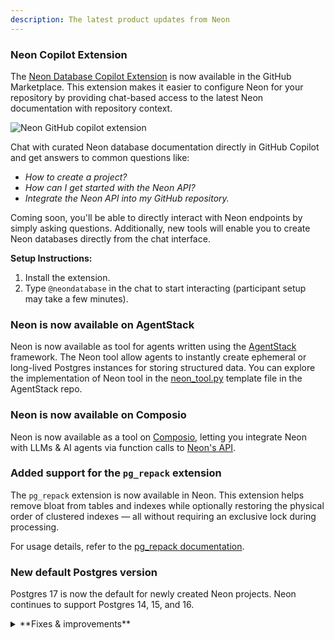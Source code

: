 ```yaml
---
description: The latest product updates from Neon
---
```


### Neon Copilot Extension

The [Neon Database Copilot Extension](https://github.com/marketplace/neon-database) is now available in the GitHub Marketplace. This extension makes it easier to configure Neon for your repository by providing chat-based access to the latest Neon documentation with repository context.

<div style={{ display: 'flex', justifyContent: 'left' }}>
  <img 
    src="/docs/relnotes/github_copilot_extension.png" 
    alt="Neon GitHub copilot extension" 
    style={{ width: '486px', height: '96px' }} 
  />
</div>

Chat with curated Neon database documentation directly in GitHub Copilot and get answers to common questions like:

- _How to create a project?_
- _How can I get started with the Neon API?_
- _Integrate the Neon API into my GitHub repository._

Coming soon, you'll be able to directly interact with Neon endpoints by simply asking questions. Additionally, new tools will enable you to create Neon databases directly from the chat interface.

**Setup Instructions:**

1. Install the extension.
2. Type `@neondatabase` in the chat to start interacting (participant setup may take a few minutes).

### Neon is now available on AgentStack

Neon is now available as tool for agents written using the [AgentStack](https://github.com/AgentOps-AI/AgentStack) framework. The Neon tool allow agents to instantly create ephemeral or long-lived Postgres instances for storing structured data. You can explore the implementation of Neon tool in the [neon_tool.py](https://github.com/AgentOps-AI/AgentStack/blob/main/agentstack/templates/crewai/tools/neon_tool.py) template file in the AgentStack repo.

### Neon is now available on Composio

Neon is now available as a tool on [Composio](https://composio.dev/), letting you integrate Neon with LLMs & AI agents via function calls to [Neon's API](https://api-docs.neon.tech/reference/getting-started-with-neon-api).

### Added support for the `pg_repack` extension

The `pg_repack` extension is now available in Neon. This extension helps remove bloat from tables and indexes while optionally restoring the physical order of clustered indexes — all without requiring an exclusive lock during processing.

For usage details, refer to the [pg_repack documentation](https://reorg.github.io/pg_repack/).

### New default Postgres version

Postgres 17 is now the default for newly created Neon projects. Neon continues to support Postgres 14, 15, and 16.

<details>

<summary>**Fixes & improvements**</summary>

- **Drizzle Studio update**

  The Drizzle Studio integration that powers the **Tables** page in the Neon Console has been updated. For the latest improvements and fixes, see the [Neon Drizzle Studio Integration Changelog](https://github.com/neondatabase/neon-drizzle-studio-changelog/blob/main/CHANGELOG.md).

- **Console updates**

  Adjusted billing period start dates in the console to align with the beginning of the current month. Previously, timezone differences could cause the start date to display as the last day of the previous month.

- **Virtual Private Networking**

  Fixed an issue where invalid VPC endpoint IDs would not be deleted. Invalid endpoint IDs are now transitioned to a deleted state after 24 hours and automatically removed at a later date.

- **Neon API**

- **Neon CLI**

  For the latest Neon CLI updates, you can always refer to the [Neon CLI release page](https://github.com/neondatabase/neonctl/releases).

- **Fixes**

  - Fixed an issue that permitted installing the Neon GitHub integration for organizations or personal accounts where the integration was already installed.

</details>
